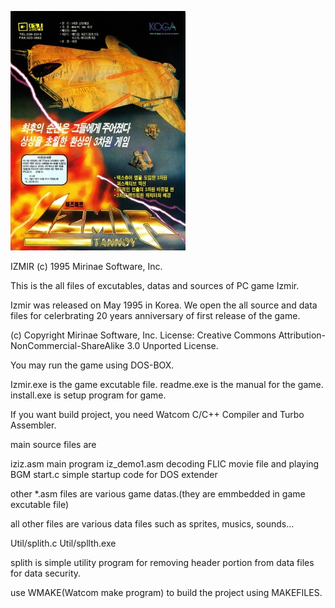 
![Alt text](izmira.jpg)

IZMIR (c) 1995 Mirinae Software, Inc. 

This is the all files of excutables, datas and sources of PC game Izmir.

Izmir was released on May 1995 in Korea.
We open the all source and data files for celerbrating 20 years anniversary of first release of the game.

(c) Copyright Mirinae Software, Inc.
License: Creative Commons Attribution-NonCommercial-ShareAlike 3.0 Unported License.


You may run the game using DOS-BOX.

Izmir.exe is the game excutable file.
readme.exe is the manual for the game.
install.exe is setup program for game.

If you want build project, you need Watcom C/C++ Compiler and Turbo Assembler.

main source files are 

iziz.asm             main program
iz_demo1.asm         decoding FLIC movie file and playing BGM
start.c              simple startup code for DOS extender

other *.asm files are various game datas.(they are emmbedded in game excutable file) 

all other files are various data files such as sprites, musics, sounds...


Util/splith.c
Util/spllth.exe

splith is simple utility program for removing header portion from data files for data security.

use WMAKE(Watcom make program) to build the project using MAKEFILES.
